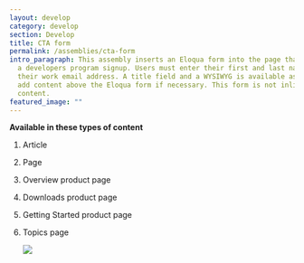 ```yaml
---
layout: develop
category: develop
section: Develop
title: CTA form
permalink: /assemblies/cta-form
intro_paragraph: This assembly inserts an Eloqua form into the page that acts as
  a developers program signup. Users must enter their first and last names and
  their work email address. A title field and a WYSIWYG is available as well to
  add content above the Eloqua form if necessary. This form is not inline with
  content.
featured_image: ""
---
```

**Available in these types of content**

1. Article
2. Page
3. Overview product page
4. Downloads product page
5. Getting Started product page
6. Topics page

   ![](/design-manual/assets/uploads/cta-form-example.png)